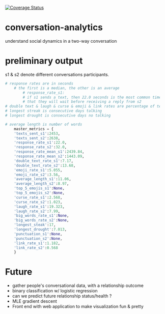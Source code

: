 <!-- [![Build Status](https://travis-ci.org/weAllWeGot/conversation-analytics.svg?branch=master)](https://travis-ci.org/weAllWeGot/conversation-analytics) -->

[![Coverage Status](https://coveralls.io/repos/github/weAllWeGot/conversation-analytics/badge.svg?branch=master)](https://coveralls.io/github/weAllWeGot/conversation-analytics?branch=master)



# conversation-analytics
understand social dynamics in a two-way conversation

# preliminary output
s1 & s2 denote different conversations participants.
```python
# response rates are in seconds
	# the first is a median, the other is an average
		# response_rate_s1: 
		# if s1 sends a text, then 22.0 seconds is the most common time 
		# that they will wait before receiving a reply from s2
# double text & laugh & curse & emoji & link rates are percentage of texts sent
# longest streak is consecutive days talking
# longest drought is consecutive days no talking

# average length is number of words
	master_metrics = {
	'texts_sent_s1':2453,
	'texts_sent_s2':2638,
	'response_rate_s1':22.0,
	'response_rate_s2':32.0,
	'response_rate_mean_s1':2439.84,
	'response_rate_mean_s2':1443.09,
	'double_text_rate_s1':7.17,
	'double_text_rate_s2':13.68,
	'emoji_rate_s1':5.055,
	'emoji_rate_s2':3.56,
	'average_length_s1':11.06,
	'average_length_s2':8.97,
	'top_5_emojis_s1':None,
	'top_5_emojis_s2':None,
	'curse_rate_s1':2.568,
	'curse_rate_s2':1.023,
	'laugh_rate_s1':19.323,
	'laugh_rate_s2':7.99,
	'big_words_rate_s1':None,
	'big_words_rate_s2':None,
	'longest_steak':17,
	'longest_drought':7.013,
	'punctuation_s1':None,
	'punctuation_s2':None,
	'link_rate_s1':1.182,
	'link_rate_s2':0.568
	}
```


# Future
- gather people's conversational data, with a relationship outcome
- binary classification w/ logistic regression 
- can we predict future relationship status/health ?
- MLE gradient descent
- Front end with web application to make visualization fun & pretty

